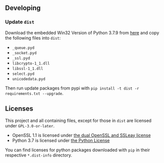 ## Developing

### Update `dist`

Download the embedded Win32 Version of Python 3.7.9 from [here](https://www.python.org/ftp/python/3.7.9/python-3.7.9-embed-win32.zip) and copy the following files into `dist`:

- `_queue.pyd`
- `_socket.pyd`
- `_ssl.pyd`
- `libcrypto-1_1.dll`
- `libssl-1_1.dll`
- `select.pyd`
- `unicodedata.pyd`

Then run update packages from pypi with `pip install -t dist -r requirements.txt --upgrade`.

## Licenses

This project and all containing files, except for those in `dist` are licensed under `GPL-3.0-or-later`.

- OpenSSL 1.1 is licensed under [the dual OpenSSL and SSLeay license](licenses/OpenSSL-1_1)
- Python 3.7 is licensed under [the Python License](licenses/Python37)

You can find licenses for python packages downloaded with `pip` in their respective `*.dist-info` directory.